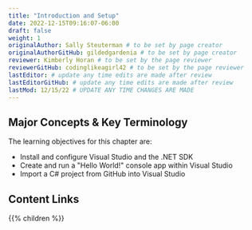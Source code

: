 ```yaml
---
title: "Introduction and Setup"
date: 2022-12-15T09:16:07-06:00
draft: false
weight: 1
originalAuthor: Sally Steuterman # to be set by page creator
originalAuthorGitHub: gildedgardenia # to be set by page creator
reviewer: Kimberly Horan # to be set by the page reviewer
reviewerGitHub: codinglikeagirl42 # to be set by the page reviewer
lastEditor: # update any time edits are made after review
lastEditorGitHub: # update any time edits are made after review
lastMod: 12/15/22 # UPDATE ANY TIME CHANGES ARE MADE
---
```


## Major Concepts & Key Terminology

The learning objectives for this chapter are:

* Install and configure Visual Studio and the .NET SDK
* Create and run a "Hello World!" console app within Visual Studio
* Import a C# project from GitHub into Visual Studio

## Content Links

{{% children %}}
